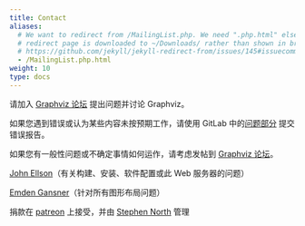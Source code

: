 ```yaml
---
title: Contact
aliases:
  # We want to redirect from /MailingList.php. We need ".php.html" else the
  # redirect page is downloaded to ~/Downloads/ rather than shown in browser. See:
  # https://github.com/jekyll/jekyll-redirect-from/issues/145#issuecomment-392277818
  - /MailingList.php.html
weight: 10
type: docs
---
```


请加入 [Graphviz 论坛](https://forum.graphviz.org) 提出问题并讨论 Graphviz。

如果您遇到错误或认为某些内容未按预期工作，请使用 GitLab 中的[问题部分](https://gitlab.com/graphviz/graphviz/issues) 提交错误报告。

如果您有一般性问题或不确定事情如何运作，请考虑发帖到 [Graphviz 论坛](https://forum.graphviz.org)。

[John Ellson](mailto:ellson@graphviz.org)（有关构建、安装、软件配置或此 Web 服务器的问题）

[Emden Gansner](mailto:erg@alum.mit.edu)（针对所有图形布局问题）

捐款在 [patreon](https://patreon.com/graphviz) 上接受，并由 [Stephen North](mailto:north@graphviz.org) 管理

